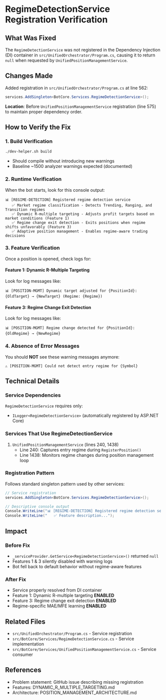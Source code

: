 # RegimeDetectionService Registration Verification

## What Was Fixed
The `RegimeDetectionService` was not registered in the Dependency Injection (DI) container in `src/UnifiedOrchestrator/Program.cs`, causing it to return `null` when requested by `UnifiedPositionManagementService`.

## Changes Made
Added registration in `src/UnifiedOrchestrator/Program.cs` at line 562:
```csharp
services.AddSingleton<BotCore.Services.RegimeDetectionService>();
```

**Location**: Before `UnifiedPositionManagementService` registration (line 575) to maintain proper dependency order.

## How to Verify the Fix

### 1. Build Verification
```bash
./dev-helper.sh build
```
- Should compile without introducing new warnings
- Baseline ~1500 analyzer warnings expected (documented)

### 2. Runtime Verification
When the bot starts, look for this console output:
```
📊 [REGIME-DETECTION] Registered regime detection service
   ✅ Market regime classification - Detects Trending, Ranging, and Transition regimes
   ✅ Dynamic R-multiple targeting - Adjusts profit targets based on market conditions (Feature 1)
   ✅ Regime change exit detection - Exits positions when regime shifts unfavorably (Feature 3)
   ✅ Adaptive position management - Enables regime-aware trading decisions
```

### 3. Feature Verification
Once a position is opened, check logs for:

#### Feature 1: Dynamic R-Multiple Targeting
Look for log messages like:
```
📊 [POSITION-MGMT] Dynamic target adjusted for {PositionId}: {OldTarget} → {NewTarget} (Regime: {Regime})
```

#### Feature 3: Regime Change Exit Detection
Look for log messages like:
```
📊 [POSITION-MGMT] Regime change detected for {PositionId}: {OldRegime} → {NewRegime}
```

### 4. Absence of Error Messages
You should **NOT** see these warning messages anymore:
```
⚠️ [POSITION-MGMT] Could not detect entry regime for {Symbol}
```

## Technical Details

### Service Dependencies
`RegimeDetectionService` requires only:
- `ILogger<RegimeDetectionService>` (automatically registered by ASP.NET Core)

### Services That Use RegimeDetectionService
1. `UnifiedPositionManagementService` (lines 240, 1438)
   - Line 240: Captures entry regime during `RegisterPosition()`
   - Line 1438: Monitors regime changes during position management loop

### Registration Pattern
Follows standard singleton pattern used by other services:
```csharp
// Service registration
services.AddSingleton<BotCore.Services.RegimeDetectionService>();

// Descriptive console output
Console.WriteLine("📊 [REGIME-DETECTION] Registered regime detection service");
Console.WriteLine("   ✅ Feature description...");
```

## Impact

### Before Fix
- `_serviceProvider.GetService<RegimeDetectionService>()` returned `null`
- Features 1 & 3 silently disabled with warning logs
- Bot fell back to default behavior without regime-aware features

### After Fix
- Service properly resolved from DI container
- Feature 1: Dynamic R-multiple targeting **ENABLED**
- Feature 3: Regime change exit detection **ENABLED**
- Regime-specific MAE/MFE learning **ENABLED**

## Related Files
- `src/UnifiedOrchestrator/Program.cs` - Service registration
- `src/BotCore/Services/RegimeDetectionService.cs` - Service implementation
- `src/BotCore/Services/UnifiedPositionManagementService.cs` - Service consumer

## References
- Problem statement: GitHub issue describing missing registration
- Features: DYNAMIC_R_MULTIPLE_TARGETING.md
- Architecture: POSITION_MANAGEMENT_ARCHITECTURE.md
